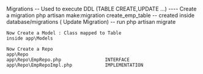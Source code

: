 Migrations
    -- Used to execute DDL (TABLE CREATE,UPDATE ...)
    ---- Create a migration
    php artisan make:migration create_emp_table
    -- created inside database/migrations
    ( Update Migration)
    -- run
    php artisan migrate

    Now Create a Model : Class mapped to Table
    inside app\Models

    Now Create a Repo
    app\Repo
    app\Repo\EmpRepo.php                INTERFACE
    app\Repo\EmpRepoImpl.php            IMPLEMENTATION
    
    